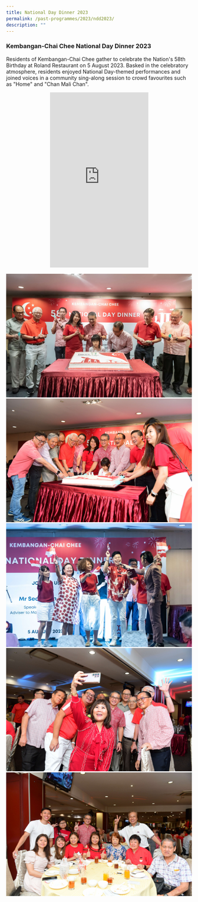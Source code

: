 ```yaml
---
title: National Day Dinner 2023
permalink: /past-programmes/2023/ndd2023/
description: ""
---
```

### Kembangan-Chai Chee National Day Dinner 2023

Residents of Kembangan-Chai Chee gather to celebrate the Nation's 58th Birthday at Roland Restaurant on 5 August 2023. Basked in the celebratory atmosphere, residents enjoyed National Day-themed performances and joined voices in a community sing-along session to crowd favourites such as "Home" and "Chan Mali Chan". 

<div style="display:flex; justify-content:center;"> 
						<iframe allow="autoplay; clipboard-write; encrypted-media; picture-in-picture; web-share" allowfullscreen="true" frameborder="0" scrolling="no" style="border:none;overflow:hidden" height="476" width="267" src="https://www.facebook.com/plugins/video.php?height=476&amp;href=https%3A%2F%2Fwww.facebook.com%2FKembanganChaiChee%2Fvideos%2F625577019380292%2F&amp;show_text=false&amp;width=267&amp;t=0"></iframe>
						</div>
<br>  

<img src="/images/Past%20Programmes/2023/K%20CC%20NDD%202023/k-cc%20ndd%20-%202.jpg" style="width:600px; height:auto">
<br>  

<img src="/images/Past%20Programmes/2023/K%20CC%20NDD%202023/k-cc%20ndd%20-%205.JPG" style="width:600px; height:auto">
<br>  

<img src="/images/Past%20Programmes/2023/K%20CC%20NDD%202023/k-cc%20ndd%20-%203.jpg" style="width:600px; height:auto">
<br>  

<img src="/images/Past%20Programmes/2023/K%20CC%20NDD%202023/k-cc%20ndd%20-%204.JPG" style="width:600px; height:auto">
<br>  

<img src="/images/Past%20Programmes/2023/K%20CC%20NDD%202023/k-cc%20ndd%20-%201.JPG" style="width:600px; height:auto">
<br>